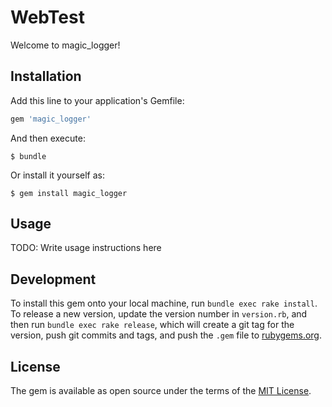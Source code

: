 # WebTest

Welcome to magic_logger!

## Installation

Add this line to your application's Gemfile:

```ruby
gem 'magic_logger'
```

And then execute:

    $ bundle

Or install it yourself as:

    $ gem install magic_logger

## Usage

TODO: Write usage instructions here

## Development

To install this gem onto your local machine, run `bundle exec rake install`. To release a new version, update the version number in `version.rb`, and then run `bundle exec rake release`, which will create a git tag for the version, push git commits and tags, and push the `.gem` file to [rubygems.org](https://rubygems.org).


## License

The gem is available as open source under the terms of the [MIT License](http://opensource.org/licenses/MIT).

